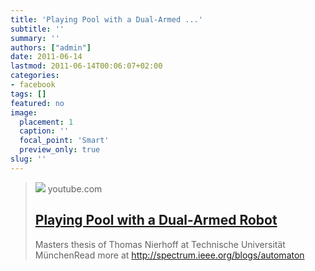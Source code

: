 ```yaml
---
title: 'Playing Pool with a Dual-Armed ...'
subtitle: ''
summary: ''
authors: ["admin"]
date: 2011-06-14
lastmod: 2011-06-14T00:06:07+02:00
categories:
- facebook
tags: []
featured: no
image:
  placement: 1
  caption: ''
  focal_point: 'Smart'
  preview_only: true
slug: ''
---
```


> [![](https://i.ytimg.com/vi/4ArBw9kEMMw/hqdefault.jpg)](http://www.youtube.com/watch?v=4ArBw9kEMMw)
> youtube.com
> ## [Playing Pool with a Dual-Armed Robot](http://www.youtube.com/watch?v=4ArBw9kEMMw)
>
>Masters thesis of Thomas Nierhoff at Technische Universität MünchenRead more at http://spectrum.ieee.org/blogs/automaton


